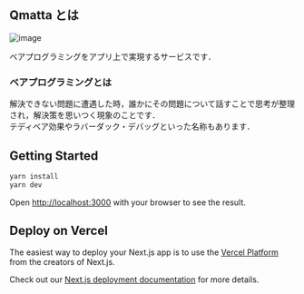 ## Qmatta とは

![image](https://user-images.githubusercontent.com/80093134/194593649-e5a5ee43-77cf-4ab3-a460-c09d98c07fa5.png)

ベアプログラミングをアプリ上で実現するサービスです．

### ベアプログラミングとは

解決できない問題に遭遇した時，誰かにその問題について話すことで思考が整理され，解決策を思いつく現象のことです．</br>
テディベア効果やラバーダック・デバッグといった名称もあります．</br>

## Getting Started

```bash
yarn install
yarn dev
```

Open [http://localhost:3000](http://localhost:3000) with your browser to see the result.

## Deploy on Vercel

The easiest way to deploy your Next.js app is to use the [Vercel Platform](https://vercel.com/new?utm_medium=default-template&filter=next.js&utm_source=create-next-app&utm_campaign=create-next-app-readme) from the creators of Next.js.

Check out our [Next.js deployment documentation](https://nextjs.org/docs/deployment) for more details.

